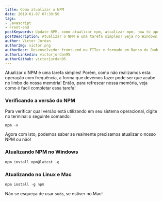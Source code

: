 ```yaml
---
title: Como atualizar o NPM
date: 2019-01-07 07:30:50
tags: 
- Javascript
- Front-end
postKeywords: Update NPM, como atualizar npm, atualizar npm, how to update npm
postDescription: Atualizar o NPM é uma tarefa simples! Seja no Windows, Mac ou Linux, atualizar seu npm não deve ser um impecilho no seu desenvolvimento! Relembre o comando para atualizar seu NPM neste post!
author: Victor Jordan
authorImg: victor.png
authorDesc: Desenvolvedor front-end na FITec e formado em Banco de Dados pela Fatec, apaixonado por usabilidade, performance e UX!
authorLinkedin: victorjordan95
authorGithub: victorjordan95
---
```


Atualizar o NPM é uma tarefa simples! Porém, como não realizamos esta operação com frequência, a forma que devemos fazer pode ser que acabe no limbo de nossa memória! Então, para refrescar nossa memória, veja como é fácil completar essa tarefa!

### Verificando a versão do NPM

Para verificar qual versão está utilizando em seu sistema operacional, digite no terminal o seguinte comando:

<!-- more -->

```javascript
npm -v
```

Agora com isto, podemos saber se realmente precisamos atualizar o nosso NPM ou não!

### Atualizando NPM no Windows

```javascript
npm install npm@latest -g
```

### Atualizando no Linux e Mac

```javascript
npm install -g npm
```
Não se esqueça de usar `sudo`, se estiver no Mac!
